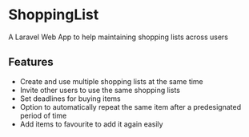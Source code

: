 
# ShoppingList
A Laravel Web App to help maintaining shopping lists across users

## Features
* Create and use multiple shopping lists at the same time
* Invite other users to use the same shopping lists
* Set deadlines for buying items
* Option to automatically repeat the same item after a predesignated period of time
* Add items to favourite to add it again easily

